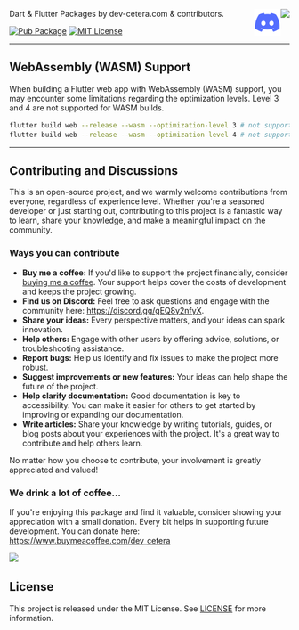<a href="https://www.buymeacoffee.com/dev_cetera" target="_blank"><img align="right" src="https://cdn.buymeacoffee.com/buttons/default-orange.png" height="48"></a>
<a href="https://discord.gg/gEQ8y2nfyX" target="_blank"><img align="right" src="https://raw.githubusercontent.com/dev-cetera/resources/refs/heads/main/assets/discord_icon/discord_icon.svg" height="48"></a>

Dart & Flutter Packages by dev-cetera.com & contributors.

[![Pub Package](https://img.shields.io/pub/v/df_di.svg)](https://pub.dev/packages/df_di)
[![MIT License](https://img.shields.io/badge/License-MIT-blue.svg)](https://raw.githubusercontent.com/dev-cetera/df_di/main/LICENSE)

---

## WebAssembly (WASM) Support

When building a Flutter web app with WebAssembly (WASM) support, you may encounter some limitations regarding the optimization levels. Level 3 and 4 are not supported for WASM builds.

```sh
flutter build web --release --wasm --optimization-level 3 # not supported
flutter build web --release --wasm --optimization-level 4 # not supported
```

<!-- Efficiently structure and manage the essential dependencies of your code, such as services, data, and utilities. This package helps you organize and access these dependencies using containers that store and provide them when needed, making your app more adaptable, testable, maintainable, and easier to debug.

Inspired by [get_it](https://pub.dev/packages/get_it/), it offers a flexible, faster solution with enhanced async handling, support for retrieving dependencies by runtime or generic type, and a hierarchical container structure. This approach allows nested child containers that inherit from parent containers, all while providing clearer, more concise documentation.

For a full feature set, please refer to the [API reference](https://pub.dev/documentation/df_di/). -->

<!-- ## Use Case 1

Your app probably contains classes that act as managers, helpers, or services, for example:

```dart
class UserManager {
  final String uid;
  const UserManager(this.uid);

  String? _userName;
  String get userName => _userName ?? 'Guest';

  Future<void> loadUserData() async {
    // TODO: Implement functionality to load user data here.
    _userName = 'John Doe'; // Example of loaded data

  }
}
```

You can register dependencies like the `UserManager` above in the dedicated `DI.session` container. This container is one of many pre-defined containers you can use and is specifically intended to store dependencies that should persist throughout the app’s session (from login to logout):

```dart
Future<void> logIn() async {
  // TODO: Log in and get the current user's uid.
  final userManger = UserManager(uid);
  await userManger.loadUserData();
  // Register the UserManager in the session container once loaded.
  DI.session.register<UserManager>(userManager);
}
```

You can now use the `until` method that will only complete with an instance of `UserManager` once one has been registered in the `DI.session` container:

```dart
Widget build(BuildContext contect) {
  return FutureBuilder<UserManager>(
    future:  DI.session.until<UserManager>(),
    builder: (context, snapshot) {
      if (snapshot.connectionState == ConnectionState.waiting) {
        return CircularProgressIndicator();
      } else if (snapshot.hasError) {
        return Text('Error: ${snapshot.error}');
      } else {
        return Text('Hello, ${snapshot.data?.userName}');
      }
    },
  );
}
```

Upon logging out, the `DI.session` ssion container can be cleared and reset for future use. Dependencies are unregistered in the reverse order of their registration, ensuring proper resource cleanup:

```dart
Future<void> logOut() async {
  // TODO: Log out the user.r
  DI.session.unregisterAll();
}
```

## Use Case 2

Define a custom type to hold a `String` representing the getConfig API endpoint URL. Avoid registering types like `String` or `Map` in a container, as doing so introduces ambiguity about what will be retrieved.

```dart
class GetConfigEndpointUrl {
  final String value;
  const GetConfigEndpointUrl(this.value);
}

void setupEndpoints() {
  DI.global.register<GetConfigEndpointUrl>(
    GetConfigEndpointUrl('https://api.example.com/getConfig'),
  );
}
```

Define a class that is responsible for loading configuration data from the endpoint provided by `ConfigApiEndpointUrl`.

```dart
class ConfigManager {
  Map<String, dynamic> _data = {};
  Map<String, dynamic> get data => _data;

  Future<void> loadDataFromApi() async {
      // Don't proceed until ConfigApiEndpointUrl is registered.
      final endpointUrl = (await DI.global.until<ConfigApiEndpointUrl>()).value;
      // TODO: Get the data from the API...
      _data = {'latestVersion': '1.2.3+4'}; // Example of data from API.
  }

  String? get latestVersion => _data['latestVersion'] as String?;
}
```

Configure the app using the provided API and register the `ConfigManager`. This can only be done once thanks to the `isRegistered` check.

```dart
Future<void> configure() {
  if (!isRegistered<ConfigManager>()) {
    final configManager = ConfigManager();
    await configManager.loadDataFromApi();
    DI.global.register<ConfigManager>(configManager);
  }
}
```

If you’re confident that `ConfigManager` is already registered in the container, you can fetch it directly. Otherwise, check with `isRegistered` or use the `until` method.

```dart
Future<void> doStuff() async {
  final configManager = DI.global<ConfigManager>().latestVersion;
}
```

## Quickstart

### Store a dependency in a container:

```dart
// Access the global DI instance anywhere in your app.
DI.global;

// Or create your own DI container.
final di = DI();

// Create nested child containers, useful for scoping dependencies in modular apps.
final scopedDi = di.child().child().child(groupEntity: Entity('moduleGroup'));
```

```dart
// Access the global DI instance anywhere in your app.
DI.global;

// Or create your own DI container.
final di = DI();

// Create nested child containers, useful for scoping dependencies in modular apps.
final scopedDi = di.child().child().child(groupEntity: Entity('moduleGroup'));
```

### Registering Dependencies:

```dart
// Register the answer to life, the universe and everything.
di.register<int>(42);

// Register an integer under a specific groupEntity, useful in environments like testing.
di.register<int>(0, groupEntity: Entity.testGroup);

// Register a Future as a dependency.
di.register(Future.value('Hello, DI!'));
print(di.get<String>()); // Instance of 'Future<String>'

// Register a factory or lazy singleton constructor.
int n = 0;
di.registerLazy<int>(() => n + 1);
di.registerLazy(() => DateTime.now());
```

### Unregistering Dependencies:

```dart
// Unregister a specific type.
  di.unregister<int>();
  di.unregisterT(int);

// Unregister all dependencies, resetting the container.
  di.unregisterAll();

// Unregister child containers when they’re no longer needed.
  di.unregisterChild();
```

### Getting Dependencies:

```dart
// Retrieve a registered integer dependency.
print(di<int>()); // 42
Type intType = int;
print(di.getT(intType)); // 42

// Retrieve a dependency registered under a specific groupEntity.
print(di.get<int>(groupEntity: Entity('testGroup'))); // 0

// Handle asynchronous dependencies.
final greeting = await di.get<String>();
print(greeting); // Hello, DI!

// Retrieve a factory-registered dependency.
final now = di.getFactory<DateTime>();
print(now); // Current timestamp
await Future.delayed(Duration(seconds: 1));
final now1 = di.getFactoryT(DateTime);
print(now1);  // A second later
```

### Real-World Example - UserService:

```dart
final class UserService extends Service {
  final _userName = ValueNotifier<String>('Guest');

  // Getter for the UI to consume.
  ValueListenable<String> get userName => _userName;

  @override
  Future<void> onInitService(_) async {
    // Simulate loading user data.
    await Future.delayed(Duration(seconds: 2));
    _userName.value = 'John Doe';
  }

  @override
  void onDispose() {
    _userName.dispose(); // Cleanup resources.
  }
}

// Register the service.
di.registerService(UserService.new);

// Access the service.
final userService = await di.getServiceSingleton<UserService>();
print(userService.userName.value); // John Doe
```

### Handling Synchronous and Asynchronous Services:

#### Service with Synchronous Initialization and Asynchronous Disposal

```dart
final class SyncInitAsyncDisposeService extends Service {
  // di<SyncInitAsyncDisposeService>() will not return a Future.
  @override
  void onInitService(_) {
    // Synchronous initialization logic
  }

  // di.unregister<SyncInitAsyncDisposeService>() will return a Future.
  @override
  Future<void> onDispose() async {
    // Asynchronous cleanup logic
  }
}

// Register and use the service.
di.registerService(SyncInitAsyncDisposeService.new);
final service = di.getServiceSingleton<SyncInitAsyncDisposeService>();
await di.unregister<SyncInitAsyncDisposeService>();
```

#### Service with Asynchronous Initialization and Synchronous Disposal

```dart
final class AsyncInitSyncDisposeService extends Service {
  // di<AsyncInitSyncDisposeService>() will not return a Future.
  @override
  Future<void> onInitService(_) async {
    await Future.delayed(Duration(seconds: 3));
    // Asynchronous initialization logic
  }

  // di.unregister<AsyncInitSyncDisposeService>() will not return a Future.
  @override
  void onDispose() {
    // Synchronous cleanup logic
  }
}

// Register and use the service.
di.registerService(AsyncInitSyncDisposeService.new);
final service = await di.getServiceSingleton<AsyncInitSyncDisposeService>();
di.unregister<AsyncInitSyncDisposeService>();
```

### Getting the State for Debugging:

```dart
// Print the current state of the DI container.
print(di.registry.state);

// Check if a specific type is registered.
print(di.isRegistered<int>()); // true
``` -->

---

<!-- <a href="https://medium.com/@dev-cetera" target="_blank"><img src="https://raw.githubusercontent.com/dev-cetera/resources/refs/heads/main/assets/medium_logo/medium_logo.svg" height="20"></a>

[Dependency Injection Tutorial for Flutter]() - This article explains what Dependency Injection (DI) is and how to use it effectively in Flutter, improving code structure and testability by decoupling components.

[State Management Done Right in Flutter]() - This article covers showcases techniques to manage app state efficiently and ensuring scalability and maintainability. -->

## Contributing and Discussions

This is an open-source project, and we warmly welcome contributions from everyone, regardless of experience level. Whether you're a seasoned developer or just starting out, contributing to this project is a fantastic way to learn, share your knowledge, and make a meaningful impact on the community.

### Ways you can contribute

- **Buy me a coffee:** If you'd like to support the project financially, consider [buying me a coffee](https://www.buymeacoffee.com/dev_cetera). Your support helps cover the costs of development and keeps the project growing.
- **Find us on Discord:** Feel free to ask questions and engage with the community here: https://discord.gg/gEQ8y2nfyX.
- **Share your ideas:** Every perspective matters, and your ideas can spark innovation.
- **Help others:** Engage with other users by offering advice, solutions, or troubleshooting assistance.
- **Report bugs:** Help us identify and fix issues to make the project more robust.
- **Suggest improvements or new features:** Your ideas can help shape the future of the project.
- **Help clarify documentation:** Good documentation is key to accessibility. You can make it easier for others to get started by improving or expanding our documentation.
- **Write articles:** Share your knowledge by writing tutorials, guides, or blog posts about your experiences with the project. It's a great way to contribute and help others learn.

No matter how you choose to contribute, your involvement is greatly appreciated and valued!

### We drink a lot of coffee...

If you're enjoying this package and find it valuable, consider showing your appreciation with a small donation. Every bit helps in supporting future development. You can donate here: https://www.buymeacoffee.com/dev_cetera

<a href="https://www.buymeacoffee.com/dev_cetera" target="_blank"><img src="https://cdn.buymeacoffee.com/buttons/default-orange.png" height="40"></a>

## License

This project is released under the MIT License. See [LICENSE](https://raw.githubusercontent.com/dev-cetera/df_type/main/LICENSE) for more information.
